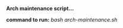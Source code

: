 <strong>Arch maintenance script...</strong>

<strong>command to run:</strong>
<em>bash arch-maintenance.sh</em>
